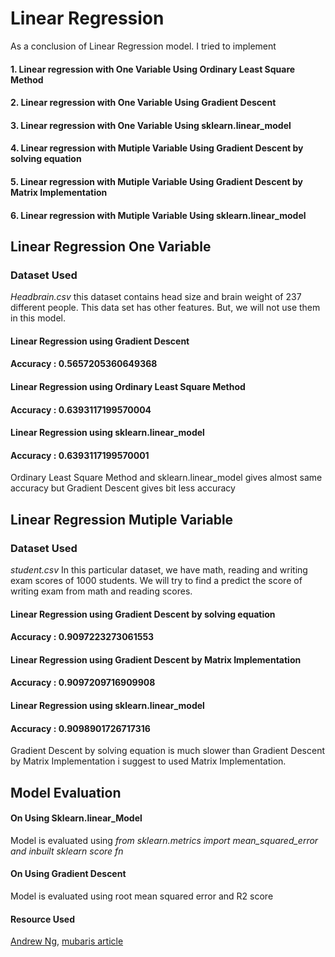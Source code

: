 # Linear Regression

As a conclusion of Linear Regression model.
I tried to implement
#### 1. Linear regression with One Variable Using Ordinary Least Square Method
#### 2. Linear regression with One Variable Using Gradient Descent
#### 3. Linear regression with One Variable Using sklearn.linear_model
#### 4. Linear regression with Mutiple Variable Using Gradient Descent by solving equation
#### 5. Linear regression with Mutiple Variable Using Gradient Descent by Matrix Implementation
#### 6. Linear regression with Mutiple Variable Using sklearn.linear_model


## Linear Regression One Variable

### Dataset Used
*Headbrain.csv* this dataset contains head size and brain weight of 237 different people. This data set has other features. But, we will not use them in this model.

#### Linear Regression using Gradient Descent
#### Accuracy :  0.5657205360649368
#### Linear Regression using Ordinary Least Square Method
#### Accuracy :  0.6393117199570004
#### Linear Regression using sklearn.linear_model
#### Accuracy :  0.6393117199570001

Ordinary Least Square Method and sklearn.linear_model gives almost same accuracy but Gradient Descent gives bit less accuracy



## Linear Regression Mutiple Variable

### Dataset Used
*student.csv* In this particular dataset, we have math, reading and writing exam scores of 1000 students. We will try to find a predict the score of writing exam from math and reading scores.

#### Linear Regression using Gradient Descent by solving equation
#### Accuracy :  0.9097223273061553
#### Linear Regression using Gradient Descent by Matrix Implementation
#### Accuracy :  0.9097209716909908
#### Linear Regression using sklearn.linear_model
#### Accuracy :  0.9098901726717316

Gradient Descent by solving equation is much slower than Gradient Descent by Matrix Implementation i suggest to used Matrix Implementation.

## Model Evaluation 

#### On Using Sklearn.linear_Model
Model is evaluated using _from sklearn.metrics import mean_squared_error and inbuilt sklearn score fn_ 

#### On Using Gradient Descent
Model is evaluated using root mean squared error and R2 score 

#### Resource Used
[Andrew Ng](https://www.youtube.com/watch?v=Hxm4ERsDv5U&index=1&list=PLBAGcD3siRDghsFtvJH9HjWSq9DHk1fTJ),
[mubaris article](https://mubaris.com/posts/linear-regression/)

